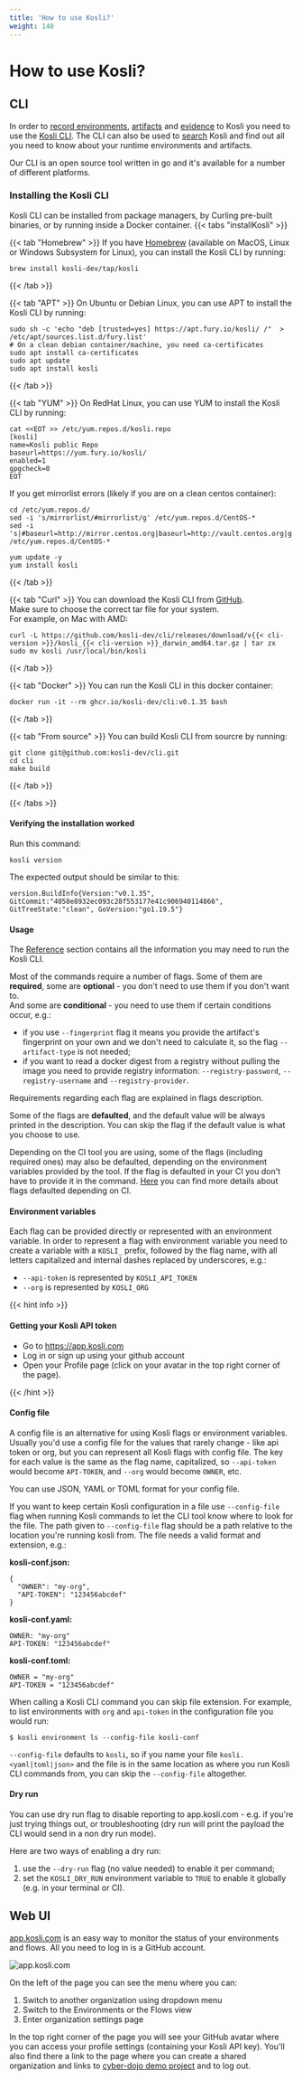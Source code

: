 ```yaml
---
title: 'How to use Kosli?'
weight: 140
---
```


# How to use Kosli?

## CLI

In order to [record environments](/getting_started/part_3_environments/), [artifacts](/getting_started/part_5_artifacts/) and [evidence](/getting_started/part_6_evidence/) to Kosli you need to use the [Kosli CLI](https://github.com/kosli-dev/cli). 
The CLI can also be used to [search](/getting_started/part_9_querying/) Kosli and find out all you need to know about your runtime environments and artifacts.

Our CLI is an open source tool written in go and it's available for a number of different platforms.

### Installing the Kosli CLI

Kosli CLI can be installed from package managers, 
by Curling pre-built binaries, or by running inside a Docker container.
{{< tabs "installKosli" >}}

{{< tab "Homebrew" >}}
If you have [Homebrew](https://brew.sh/) (available on MacOS, Linux or Windows Subsystem for Linux), 
you can install the Kosli CLI by running: 

```shell {.command}
brew install kosli-dev/tap/kosli
```
{{< /tab >}}

{{< tab "APT" >}}
On Ubuntu or Debian Linux, you can use APT to install the Kosli CLI by running:
```shell {.command}
sudo sh -c 'echo "deb [trusted=yes] https://apt.fury.io/kosli/ /"  > /etc/apt/sources.list.d/fury.list'
# On a clean debian container/machine, you need ca-certificates
sudo apt install ca-certificates
sudo apt update
sudo apt install kosli
```
{{< /tab >}}

{{< tab "YUM" >}}
On RedHat Linux, you can use YUM to install the Kosli CLI by running:
```shell {.command}
cat <<EOT >> /etc/yum.repos.d/kosli.repo
[kosli]
name=Kosli public Repo
baseurl=https://yum.fury.io/kosli/
enabled=1
gpgcheck=0
EOT
```
If you get mirrorlist errors (likely if you are on a clean centos container):

```shell {.command}
cd /etc/yum.repos.d/
sed -i 's/mirrorlist/#mirrorlist/g' /etc/yum.repos.d/CentOS-*
sed -i 's|#baseurl=http://mirror.centos.org|baseurl=http://vault.centos.org|g' /etc/yum.repos.d/CentOS-*
```

```shell {.command}
yum update -y
yum install kosli
```
{{< /tab >}}

{{< tab "Curl" >}}
You can download the Kosli CLI from [GitHub](https://github.com/kosli-dev/cli/releases).  
Make sure to choose the correct tar file for your system.  
For example, on Mac with AMD:
```shell {.command}
curl -L https://github.com/kosli-dev/cli/releases/download/v{{< cli-version >}}/kosli_{{< cli-version >}}_darwin_amd64.tar.gz | tar zx
sudo mv kosli /usr/local/bin/kosli
```
{{< /tab >}}

{{< tab "Docker" >}}
You can run the Kosli CLI in this docker container:
```shell {.command}
docker run -it --rm ghcr.io/kosli-dev/cli:v0.1.35 bash
```
{{< /tab >}}

{{< tab "From source" >}}
You can build Kosli CLI from sourcre by running:
```shell {.command}
git clone git@github.com:kosli-dev/cli.git
cd cli
make build
```
{{< /tab >}}

{{< /tabs >}}


#### Verifying the installation worked

Run this command:
```shell {.command}
kosli version
```
The expected output should be similar to this:
```plaintext {.light-console}
version.BuildInfo{Version:"v0.1.35", GitCommit:"4058e8932ec093c28f553177e41c906940114866", GitTreeState:"clean", GoVersion:"go1.19.5"}
```

#### Usage

<!-- TODO:

explain kosli version and kosli status commands -->

The [Reference](/client_reference/) section contains all the information you may need to run the Kosli CLI. 

Most of the commands require a number of flags. Some of them are **required**, some are **optional** - you don't need to use them if you don't want to.  
And some are **conditional** - you need to use them if certain conditions occur, e.g.:
* if you use `--fingerprint` flag it means you provide the artifact's fingerprint on your own and we don't need to calculate it, so the flag `--artifact-type` is not needed;
* if you want to read a docker digest from a registry without pulling the image you need to provide registry information: `--registry-password`, `--registry-username` and `--registry-provider`.

Requirements regarding each flag are explained in flags description.

Some of the flags are **defaulted**, and the default value will be always printed in the description. You can skip the flag if the default value is what you choose to use.

Depending on the CI tool you are using, some of the flags (including required ones) may also be defaulted, depending on the environment variables provided by the tool. If the flag is defaulted in your CI you don't have to provide it in the command. [Here](/ci-defaults) you can find more details about flags defaulted depending on CI.

#### Environment variables

Each flag can be provided directly or represented with an environment variable. In order to represent a flag with environment variable you need to create a variable with a `KOSLI_` prefix, followed by the flag name, with all letters capitalized and internal dashes replaced by underscores, e.g.:

* `--api-token` is represented by `KOSLI_API_TOKEN` 
* `--org` is represented by `KOSLI_ORG`


{{< hint info >}}

#### Getting your Kosli API token

<!-- Put this in a separate page? -->
<!-- Add screen shot here? -->

* Go to https://app.kosli.com
* Log in or sign up using your github account
* Open your Profile page (click on your avatar in the top right corner of the page).

{{< /hint >}}

#### Config file

A config file is an alternative for using Kosli flags or environment variables. Usually you'd use a config file for the values that rarely change - like api token or org, but you can represent all Kosli flags with config file. The key for each value is the same as the flag name, capitalized, so `--api-token` would become `API-TOKEN`, and `--org` would become `OWNER`, etc. 

You can use JSON, YAML or TOML format for your config file. 

If you want to keep certain Kosli configuration in a file use `--config-file` flag when running Kosli commands to let the CLI tool know where to look for the file. The path given to `--config-file` flag should be a path relative to the location you're running kosli from. The file needs a valid format and extension, e.g.:

**kosli-conf.json:**
```
{
  "OWNER": "my-org",
  "API-TOKEN": "123456abcdef"
}
```

**kosli-conf.yaml:**
```
OWNER: "my-org"
API-TOKEN: "123456abcdef"
```

**kosli-conf.toml:**
```
OWNER = "my-org"
API-TOKEN = "123456abcdef"
```

When calling a Kosli CLI command you can skip file extension. For example, to list environments with `org` and `api-token` in the configuration file you would run:

```
$ kosli environment ls --config-file kosli-conf
```

`--config-file` defaults to `kosli`, so if you name your file `kosli.<yaml|toml|json>` and the file is in the same location as where you run Kosli CLI commands from, you can skip the `--config-file` altogether.

#### Dry run

You can use dry run flag to disable reporting to app.kosli.com - e.g. if you're just trying things out, or troubleshooting (dry run will print the payload the CLI would send in a non dry run mode). 

Here are two ways of enabling a dry run:
1. use the `--dry-run` flag (no value needed) to enable it per command;
2. set the `KOSLI_DRY_RUN` environment variable to `TRUE` to enable it globally (e.g. in your terminal or CI).

## Web UI

[app.kosli.com](https://app.kosli.com) is an easy way to monitor the status of your environments and flows. All you need to log in is a GitHub account.

![app.kosli.com](/images/app.png)

On the left of the page you can see the menu where you can:

1. Switch to another organization using dropdown menu
2. Switch to the Environments or the Flows view
3. Enter organization settings page

In the top right corner of the page you will see your GitHub avatar where you can access your profile settings (containing your Kosli API key). You'll also find there a link to the page where you can create a shared organization and links to [cyber-dojo demo project](https://app.kosli.com/cyber-dojo/environments/) and to log out.